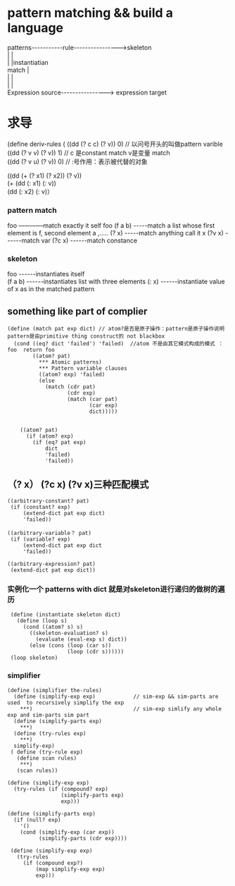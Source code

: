 # pattern matching && build a language

patterns-----------rule---------------->skeleton  
|                                         |  
|                                         |instantiatian  
match                                     |  
|                                         |  
|                                         |  
Expression source--------------—-> expression target  

# 求导 
(define deriv-rules
 (
  ((dd (? c c) (? v))                   0)  // 以问号开头的叫做pattern varible  
  ((dd (? v v) (? v))                   1)  // c 是constant match v是变量 match  
  ((dd (? v u) (? v))                   0)  // :号作用：表示被代替的对象
  
  ((dd (+ (? x1) (? x2)) (? v))  
    (+ (dd (: x1) (: v))    
       (dd (: x2) (: v)） 
       
       
### pattern match
foo             ————match exactly it self foo
(f a b)        -----match a list whose first element is f, second element a ,.....
(? x)          -----match anything call it x
(?v x)        ------match  var
(?c x)        ------match constance

### skeleton
foo           ------instantiates itself  
(f a b)       ------instantiates list with three elements 
(: x)         ------instantiate value of x as in the matched pattern  


## something like part of complier

```
(define (match pat exp dict) // atom?是否是原子操作：pattern是原子操作说明 pattern是由primitive thing construct的 not blackbox
  (cond ((eq? dict 'failed') 'failed)  //atom 不是由其它模式构成的模式 ： foo  return foo
        ((atom? pat)
          *** Atomic patterns)
          *** Pattern variable clauses
          ((atom? exp) 'failed)
          (else
            (match (cdr pat)
                   (cdr exp)
                   (match (car pat)
                          (car exp)
                          dict)))))
                          
                          
    ((atom? pat) 
      (if (atom? exp)
        (if (eq? pat exp)
            dict
            'failed)
            'failed))
 ``` 
 
 ## （? x） (?c x) (?v x)三种匹配模式
 
 ```
 ((arbitrary-constant? pat)
  (if (constant? exp)
      (extend-dict pat exp dict)
      'failed))

((arbitrary-variable？ pat)
  (if (variable? exp)
      (extend-dict pat exp dict
      'failed))

((arbitrary-expression? pat)
  (extend-dict pat exp dict))
 ```
 ### 实例化一个 patterns with dict 就是对skeleton进行递归的做树的遍历
 ```
  (define (instantiate skeleton dict)
    (define (loop s)
      (cond ((atom? s) s)
        ((skeleton-evaluation? s)
          (evaluate (eval-exp s) dict))
        (else (cons (loop (car s))
                    (loop (cdr s))))))
  (loop skeleton)
 ```

### simplifier 
```
(define (simplifier the-rules)
  (define (simplify-exp exp)            // sim-exp && sim-parts are used  to recursively simplify the exp
    ***)                                // sim-exp simlify any whole exp and sim-parts sim part
  (define (simplify-parts exp)
    ***)
  (define (try-rules exp)
    ***)
  simplify-exp)
 ( define (try-rule exp)
   (define scan rules)
    ***)
   (scan rules))
```


```
(define (simplify-exp exp)
  (try-rules (if (compound? exp)
                 (simplify-parts exp)
                 exp)))
                 
(define (simplify-parts exp)
  (if (null? exp)
    '()
    (cond (simplify-exp (car exp))
          (simplify-parts (cdr exp))))
``` 
 
```
 (define (simplify-exp exp)
   (try-rules
     (if (compound exp?)
         (map simplify-exp exp)
         exp)))
```
